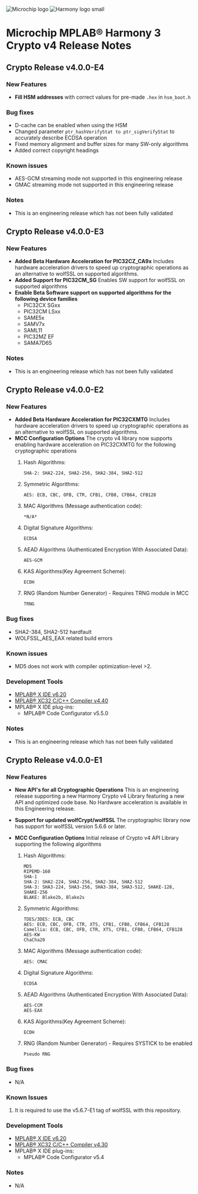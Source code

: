 ![Microchip logo](https://raw.githubusercontent.com/wiki/Microchip-MPLAB-Harmony/Microchip-MPLAB-Harmony.github.io/images/microchip_logo.png)
![Harmony logo small](https://raw.githubusercontent.com/wiki/Microchip-MPLAB-Harmony/Microchip-MPLAB-Harmony.github.io/images/microchip_mplab_harmony_logo_small.png)

# Microchip MPLAB® Harmony 3 Crypto v4 Release Notes

## Crypto Release v4.0.0-E4

### New Features
* **Fill HSM addresses** with correct values for pre-made ```.hex``` in ```hsm_boot.h```

### Bug fixes
* D-cache can be enabled when using the HSM
* Changed parameter ```ptr_hashVerifyStat to ptr_sigVerifyStat``` to accurately describe ECDSA operation
* Fixed memory alignment and buffer sizes for many SW-only algorithms 
* Added correct copyright headings 

### Known issues
* AES-GCM streaming mode not supported in this engineering release
* GMAC streaming mode not supported in this engineering release 

### Notes
* This is an engineering release which has not been fully validated


## Crypto Release v4.0.0-E3

### New Features
- **Added Beta Hardware Acceleration for PIC32CZ_CA9x** Includes hardware acceleration drivers to speed up cryptographic operations as an alternative to wolfSSL on supported algorithms.
- **Added Support for PIC32CM_SG** Enables SW support for wolfSSL on supported algorithms
- **Enable Beta Software support on supported algorithms for the following device families**
  - PIC32CX SGxx
  - PIC32CM LSxx
  - SAME5x
  - SAMV7x
  - SAML11
  - PIC32MZ EF
  - SAMA7D65

### Notes
- This is an engineering release which has not been fully validated


## Crypto Release v4.0.0-E2

### New Features
- **Added Beta Hardware Acceleration for PIC32CXMTG** Includes hardware acceleration drivers to speed up cryptographic operations as an alternative to wolfSSL on supported algorithms.
- **MCC Configuration Options** The crypto v4 library now supports enabling hardware acceleration on PIC32CXMTG for the following cryptographic operations
    1.  Hash Algorithms:

            SHA-2: SHA2-224, SHA2-256, SHA2-384, SHA2-512  

    2.  Symmetric Algorithms:

            AES: ECB, CBC, OFB, CTR, CFB1, CFB8, CFB64, CFB128  

    3.  MAC Algorithms (Message authentication code):
   
            *N/A*  

    4.  Digital Signature Algorithms:

            ECDSA

    5.  AEAD  Algorithms (Authenticated Encryption With Associated Data):

            AES-GCM

    6.  KAS Algorithms(Key Agreement Scheme):

            ECDH

    7.  RNG (Random Number Generator) - Requires TRNG module in MCC

            TRNG

### Bug fixes
- SHA2-384, SHA2-512 hardfault
- WOLFSSL_AES_EAX related build errors

### Known issues
- MD5 does not work with compiler optimization-level >2.

### Development Tools
- [MPLAB® X IDE v6.20](https://www.microchip.com/mplab/mplab-x-ide)
- [MPLAB® XC32 C/C++ Compiler v4.40](https://www.microchip.com/mplab/compilers)
- MPLAB® X IDE plug-ins:
    - MPLAB® Code Configurator v5.5.0

### Notes
- This is an engineering release which has not been fully validated


## Crypto Release v4.0.0-E1

### New Features
- **New API's for all Cryptographic Operations** This is an engineering release supporting a new Harmony Crypto v4 Library featuring a new API and optimized code base. No Hardware acceleration is available in this Engineering release.
- **Support for updated wolfCrypt/wolfSSL** The cryptographic library now has support for wolfSSL version 5.6.6 or later.
- **MCC Configuration Options** Initial release of Crypto v4 API Library supporting the following algorithms

    1.  Hash Algorithms:

            MD5  
            RIPEMD-160  
            SHA-1  
            SHA-2: SHA2-224, SHA2-256, SHA2-384, SHA2-512  
            SHA-3: SHA3-224, SHA3-256, SHA3-384, SHA3-512, SHAKE-128, SHAKE-256  
            BLAKE: Blake2b, Blake2s  

    2.  Symmetric Algorithms:

            TDES/3DES: ECB, CBC  
            AES: ECB, CBC, OFB, CTR, XTS, CFB1, CFB8, CFB64, CFB128  
            Camellia: ECB, CBC, OFB, CTR, XTS, CFB1, CFB8, CFB64, CFB128  
            AES-KW  
            ChaCha20  

    3.  MAC Algorithms (Message authentication code):

            AES: CMAC

    4.  Digital Signature Algorithms:

            ECDSA

    5.  AEAD  Algorithms (Authenticated Encryption With Associated Data):

            AES-CCM  
            AES-EAX

    6.  KAS Algorithms(Key Agreement Scheme):

            ECDH

    7.  RNG (Random Number Generator) - Requires SYSTICK to be enabled

            Pseudo RNG

### Bug fixes
- N/A

### Known Issues
1. It is required to use the v5.6.7-E1 tag of wolfSSL with this repository. 

### Development Tools
- [MPLAB® X IDE v6.20](https://www.microchip.com/mplab/mplab-x-ide)
- [MPLAB® XC32 C/C++ Compiler v4.30](https://www.microchip.com/mplab/compilers)
- MPLAB® X IDE plug-ins:
    - MPLAB® Code Configurator v5.4

### Notes
- N/A








